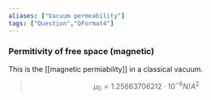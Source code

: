 ```yaml
---
aliases: ["Vacuum permeability"]
tags: ["Question","QFormat4"]
---
```

### Permitivity of free space (magnetic)
This is the [[magnetic permiability]] in a classical vacuum.

> $$ \mu_0 = 1.25663706212 \cdot 10^{-6} N/A^{2} $$